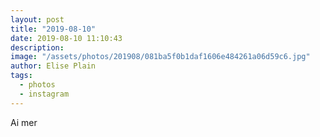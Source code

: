 ```yaml
---
layout: post
title: "2019-08-10"
date: 2019-08-10 11:10:43
description: 
image: "/assets/photos/201908/081ba5f0b1daf1606e484261a06d59c6.jpg"
author: Elise Plain
tags: 
  - photos
  - instagram
---
```


Ai mer
<p></p>
